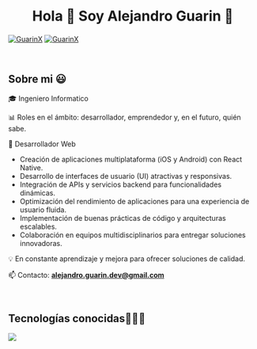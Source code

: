 <h1 align="center">Hola 👋  Soy Alejandro Guarin 👋 </h1> 

<p align="left">
  <a href="/" target="blank"><img align="center" src="https://img.shields.io/badge/Linkedin-000000?style=for-the-badge&logo=linkedin&logoColor=blue" alt="GuarinX"/></a>
  <a href="https://www.instagram.com/guarindev/" target="blank"><img align="center" src="https://img.shields.io/badge/Instagram-000000?style=for-the-badge&logo=instagram&logoColor=dd2a7b" alt="GuarinX"  /></a>
  </p>
<br>
<h2>Sobre mi 😃</h2>
<!--Intro start-->

<p align="left">
🎓 Ingeniero Informatico
  
📊 Roles en el ámbito: desarrollador, emprendedor y, en el futuro, quién sabe.

🚀 Desarrollador Web

* Creación de aplicaciones multiplataforma (iOS y Android) con React Native.
* Desarrollo de interfaces de usuario (UI) atractivas y responsivas.
* Integración de APIs y servicios backend para funcionalidades dinámicas.
* Optimización del rendimiento de aplicaciones para una experiencia de usuario fluida.
* Implementación de buenas prácticas de código y arquitecturas escalables.
* Colaboración en equipos multidisciplinarios para entregar soluciones innovadoras.

💡 En constante aprendizaje y mejora para ofrecer soluciones de calidad.

📫 Contacto: **alejandro.guarin.dev@gmail.com**
<!--Intro end-->
  </p>
<br>

<h2 >Tecnologías conocidas👨🏻‍💻</h2>
<!--tech stack icons-->
<p>
  <a href="https://skillicons.dev">
    <img src="https://skillicons.dev/icons?i=react,tailwind,js,ts,git,github,vscode,powershell" />
  </a>
</p>

